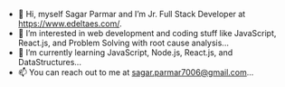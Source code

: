 - 👋 Hi, myself Sagar Parmar and I’m Jr. Full Stack Developer at https://www.edeltaes.com/.
- 👀 I’m interested in web development and coding stuff like JavaScript, React.js, and Problem Solving with root cause analysis...
- 🌱 I’m currently learning JavaScript, Node.js, React.js, and DataStructures...
- 📫 You can reach out to me at sagar.parmar7006@gmail.com...

<!---
SagarParmarr/SagarParmarr is a ✨ special ✨ repository because its `README.md` (this file) appears on your GitHub profile.
You can click the Preview link to take a look at your changes.
--->
